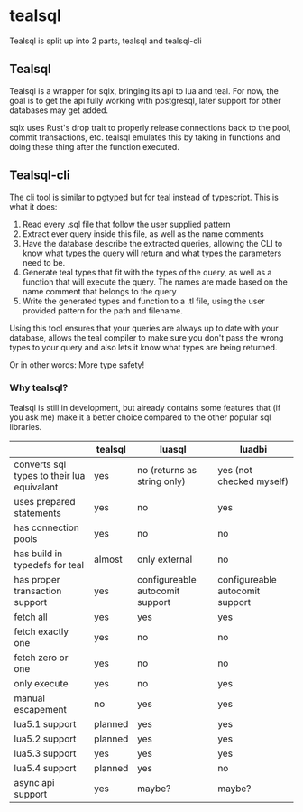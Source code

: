 # tealsql

Tealsql is split up into 2 parts, tealsql and tealsql-cli

## Tealsql

Tealsql is a wrapper for sqlx, bringing its api to lua and teal. For now, the goal is to get the api fully working with postgresql,
later support for other databases may get added.

sqlx uses Rust's drop trait to properly release connections back to the pool, commit transactions, etc. tealsql emulates this by taking in functions
and doing these thing after the function executed.

## Tealsql-cli

The cli tool is similar to [pgtyped](https://github.com/adelsz/pgtyped) but for teal instead of typescript. This is what it does:

1. Read every .sql file that follow the user supplied pattern
1. Extract ever query inside this file, as well as the name comments
1. Have the database describe the extracted queries, allowing the CLI to know what types the query will return and what types the parameters need to be.
1. Generate teal types that fit with the types of the query, as well as a function that will execute the query. The names are made based on the name comment that belongs to the query
1. Write the generated types and function to a .tl file, using the user provided pattern for the path and filename.

Using this tool ensures that your queries are always up to date with your database, allows the teal compiler to make sure you don't pass the wrong types to your query and also lets it know what types are being returned.

Or in other words: More type safety!

### Why tealsql?

Tealsql is still in development, but already contains some features that (if you ask me) make it a better choice compared to the other popular sql libraries.

|                                            | tealsql                                                     | luasql                          | luadbi                          |
| ------------------------------------------ | ----------------------------------------------------------- | ------------------------------- | ------------------------------- |
| converts sql types to their lua equivalant | yes                                                         | no (returns as string only)     | yes (not checked myself)        |
| uses prepared statements                   | yes                                                         | no                              | yes                             |
| has connection pools                       | yes                                                         | no                              | no                              |
| has build in typedefs for teal             | almost                                                      | only external                   | no                              |
| has proper transaction support             | yes                                                         | configureable autocomit support | configureable autocomit support |
| fetch all                                  | yes                                                         | yes                             | yes                             |
| fetch exactly one                          | yes                                                         | no                              | no                              |
| fetch zero or one                          | yes                                                         | no                              | no                              |
| only execute                               | yes                                                         | no                              | yes                             |
| manual escapement                          | no                                                          | yes                             | yes                             |
| lua5.1 support                             | planned                                                     | yes                             | yes                             |
| lua5.2 support                             | planned                                                     | yes                             | yes                             |
| lua5.3 support                             | yes                                                         | yes                             | yes                             |
| lua5.4 support                             | planned                                                     | yes                             | no                              |
| async api support                          | yes                                                         | maybe?                          | maybe?                          |
